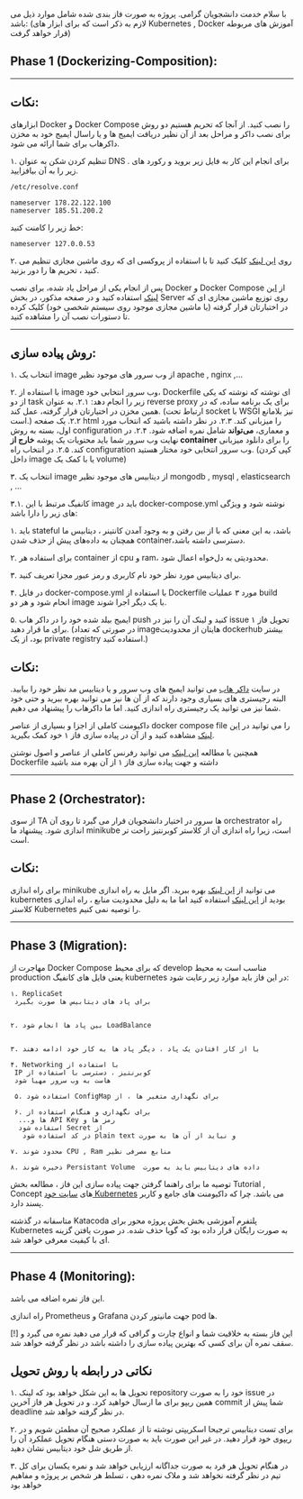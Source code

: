 

با سلام خدمت دانشجویان گرامی. پروژه به صورت فاز بندی شده شامل موارد ذیل می باشد:
 (لازم به ذکر است که برای ابزار های Kubernetes , Docker آموزش های مربوطه قرار خواهد گرفت)
## Phase 1 (Dockerizing-Composition):
   ---
   ## نکات: 
   
   ابزارهای Docker و Docker Compose را نصب کنید. از آنجا که تحریم هستیم دو روش برای نصب داکر و مراحل بعد از آن نظیر دریافت ایمیج ها و یا راسال ایمیج خود به مخزن داکرهاب برای شما ارائه می شود.

۱. تنظیم کردن شکن به عنوان DNS . برای انجام این کار به فایل زیر بروید و رکورد های زیر را به آن بیافزایید.
```
/etc/resolve.conf
```
```
nameserver 178.22.122.100
nameserver 185.51.200.2
```
خط زیر را کامنت کنید:
```
nameserver 127.0.0.53
```
۲. روی [این لینک](https://github.com/freedomofdevelopers/fod/blob/master/README.md)  کلیک کنید تا با استفاده از پروکسی ای که روی ماشین مجازی تنظیم می کنید ، تحریم ها را دور بزنید.


پس از انجام یکی از مراحل یاد شده، برای نصب Docker و Docker Compose از [این لینک](https://docs.docker.com/engine/install/) استفاده کنید و در  صفحه مذکور، در بخش Server روی توزیع ماشین مجازی ای که در اختبارتان قرار گرفته (یا ماشین مجازی موجود روی سیستم شخصی خود) کلیک کرده تا دستورات نصب آن را مشاهده کنید.

-------
## روش پیاده سازی:


  ۱. انتخاب یک image از وب سرور های موجود نظیر apache , nginx ,...
  
  ۲. با استفاده از image وب سرور انتخابی خود، Dockerfile ای نوشته که نوشته که یکی از دو task زیر را انجام دهد:
  	۲.۱. به عنوان reverse proxy برای یک برنامه ساده، که در همین مخزن در اختیارتان قرار گرفته، عمل کند. (ارتباط تحت socket با WSGI نیز بلامانع است.)
  	۲.۲. یک صفحه html را میزبانی کند.
  	۲.۳. در نظر داشته باشید که انتخاب مورد اول، بسته به روش configuration و معماری، **می‌تواند** شامل نمره اضافه شود.
  	۲.۴. در نهایت وب سرور شما باید محتویات یک پوشه **خارج از container** را برای دانلود میزبانی کند.
  	۲.۵. در انتخاب راه configuration وب سرور انتخابی خود مختار هستید. (کپی کردن داخل image یا با کمک یک volume) 

  ۳. انتخاب یک image از دیتابیس های موجود نظیر mongodb , mysql , elasticsearch , ... 
  
  ۳.۱. کانفیگ مرتبط با این image باید در docker-compose.yml نوشته شود و ویژگی های زیر را دارا باشد:
  
  ۱. باید stateful باشد، به این معنی که با از بین رفتن و به وجود آمدن کانتینر ، دیتابیس ما همچنان به داده‌‌های پیش از حذف شدن container،‌دسترسی داشته باشد.

  ۲. برای استفاده هر container از cpu و ram، محدودیتی به دل‌خواه اعمال شود.
 
  ۳.  برای دیتابیس مورد نظر خود نام کاربری و رمز عبور مجزا تعریف کنید.

  ۴. در فایل docker-compose.yml با استفاده از Dockerfile مورد ۳ عملیات  build انحام شود و هر دو image با یک دیگر اجرا شوند.
  
  ۵. ایمیج بیلد شده خود را در داکر هاب push کنید و لینک آن را نیز در issue  تحویل فاز ۱ برای ما قرار دهید. (در صورتی که تعداد imageهایتان از محدودیت dockerhub بیشتر بود، از یک private registry استفاده کنید.)
  
## نکات:
در سایت [داکر هاب](https://hub.docker.com/search) می توانید ایمیج های  وب سرور و یا دیتابیس مد نظر خود را بیابید. البته رجیستری های بسیاری وجود دارند که از آن ها نیز می توانید بهره ببرید و حتی خود شما نیز می توانید یک رجیستری راه اندازی کنید. اما ما داکرهاب را پیشنهاد می دهیم.

 داکیومنت کاملی از اجزا و بسیاری از عناصر docker compose file را می توانید در [این لینک](https://docs.docker.com/compose/compose-file/) مشاهده کنید و از آن در پیاده سازی فاز ۱ خود کمک بگیرید. 

 همچنین با مطالعه [این لینک](https://docs.docker.com/engine/reference/builder/) می توانید رفرنس کاملی از عناصر و اصول نوشتن Dockerfile داشته  و جهت پیاده سازی فاز ۱ از آن بهره مند باشید

---
## Phase 2 (Orchestrator):

از سوی TA ها سرور در اختیار دانشجویان قرار می گیرد تا روی آن orchestrator راه اندازی شود. پیشنهاد ما minikube است، زیرا راه اندازی آن از کلاستر کوبرنتیز راحت تر است.

## نکات:
برای راه اندازی minikube می توانید از [این لینک](https://minikube.sigs.k8s.io/docs/start/) بهره ببرید.
اگر مایل به راه اندازی kubernetes بودید از [این لینک](https://kubernetes.io/docs/setup/production-environment/tools/kubeadm/create-cluster-kubeadm/) استفاده کنید اما ما به دلیل محدودیت منابع ، راه اندازی کلاستر  Kubernetes را توصیه نمی کنیم.

---
## Phase 3 (Migration):

مهاجرت از  Docker Compose که برای محیط develop مناسب است به محیط production یعنی فایل های کانفیگ kubernetes
در این فاز باید موارد زیر رعایت شود:
```
۱. ReplicaSet
 برای پاد های دیتابیس ها صورت بگیرد 


۲. بین پاد ها انجام شود LoadBalance


۳. با از کار افتادن یک پاد ، دیگر پاد ها به کار خود ادامه دهند

۴. Networking با استفاده از 
 IP کوبرنتیز ، دسترسی با استفاده از 
 هاست به وب سرور مهیا شود

 ۵. استفاده شود ConfigMap برای نگهداری متغیر ها ، از 
  
 ۶. برای نگهداری و هنگام استفاده از 
  ...ها و API Key رمز ها و 
  استفاده شود Secret از
   در کد استفاده شود plain text و نباید از آن ها به صورت 

۷. محدود شوند CPU , Ram منابع مصرفی نظیر 

۸. ذخیره شوند Persistant Volume  داده های دیتابیس باید به صورت 
```
توصیه ما برای راهنما گرفتن جهت پیاده سازی این فاز ، مطالعه بخش Tutorial , Concept های [سایت خود Kubernetes](https://kubernetes.io/docs/) می باشد. چرا که داکیومنت های جامع و کاربر پسند دارد.

متاسفانه در گذشته Katacoda پلتفرم آموزشی بخش بخش پروژه محور برای Kubernetes به صورت رایگان قرار داده بود که گویا حذف شده. در صورت یافتن گزینه ای با کیفیت معرفی خواهد شد. 

---
## Phase 4 (Monitoring):
این فاز نمره اضافه می باشد.

راه اندازی Prometheus و Grafana جهت مانیتور کردن pod ها.

[!] این فاز بسته به خلاقیت شما و انواع چارت و گرافی که قرار می دهید نمره می گیرد و سقف نمره آن برای کسی که بهترین پیاده سازی را داشته باشد در نظر گرفته خواهد  شد.


## نکاتی در رابطه با روش تحویل
۱.
تحویل ها به این شکل خواهد بود که لینک repository خود را به صورت issue در همین ریپو برای ما ارسال خواهید کرد.
 و در تحویل هر فاز آخرین commit شما پیش از deadline در نظر گرفته خواهد شد.

 ۲.  برای تست دیتابیس ترجیحا اسکریپتی نوشته تا از عملکرد صحیح آن مطمئن شویم و در ریپوی خود قرار دهید. در غیر این صورت باید به صورت دستی هنگام تحویل عملکرد آن را از طریق شل خود دیتابیس نشان دهید. 

 ۳. در هنگام تحویل هر فرد به صورت جداگانه ارزیابی خواهد شد و نمره یکسان برای کل تیم در نظر گرفته نخواهد شد و ملاک نمره دهی ، تسلط هر شخص بر پروژه و مفاهیم خواهد بود

 
